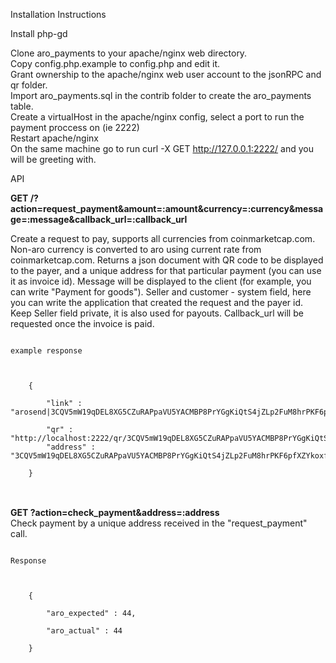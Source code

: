 Installation Instructions

Install php-gd

Clone aro_payments to your apache/nginx web directory.<br>
Copy config.php.example to config.php and edit it.<br>
Grant ownership to the apache/nginx web user account to the jsonRPC and qr folder.<br>
Import aro_payments.sql in the contrib folder to create the aro_payments table.<br>
Create a virtualHost in the apache/nginx config, select a port to run the payment proccess on (ie 2222)<br>
Restart apache/nginx<br>
On the same machine go to run curl -X GET http://127.0.0.1:2222/ and you will be greeting with.<br>

API<br>

<b>GET /?action=request_payment&amount=:amount&currency=:currency&message=:message&callback_url=:callback_url</b><br>

Create a request to pay, supports all currencies from coinmarketcap.com. Non-aro currency is converted to aro using current rate from coinmarketcap.com. Returns a json document with QR code to be displayed to the payer, and a unique address for that particular payment (you can use it as invoice id). Message will be displayed to the client (for example, you can write "Payment for goods"). Seller and customer - system field, here you can write the application that created the request and the payer id. Keep Seller field private, it is also used for payouts. Callback_url will be requested once the invoice is paid.<br>
<pre>
<code>
example response<br>
<br>
	{	<br>
		"link" : "arosend|3CQV5mW19qDEL8XG5CZuRAPpaVU5YACMBP8PrYGgKiQtS4jZLp2FuM8hrPKF6pfXZYkoxf1nswJnLPuCaRncM1B1|44|love%20you%20mom",<br>
		"qr" : "http://localhost:2222/qr/3CQV5mW19qDEL8XG5CZuRAPpaVU5YACMBP8PrYGgKiQtS4jZLp2FuM8hrPKF6pfXZYkoxf1nswJnLPuCaRncM1B1.png",
		"address" : "3CQV5mW19qDEL8XG5CZuRAPpaVU5YACMBP8PrYGgKiQtS4jZLp2FuM8hrPKF6pfXZYkoxf1nswJnLPuCaRncM1B1"<br>
	}
</code>
</pre>
<br>
<b>GET ?action=check_payment&address=:address</b><br>
Check payment by a unique address received in the "request_payment" call.<br>
<pre>
<code>
Response<br>
<br>
	{<br>
		"aro_expected" : 44,<br>
		"aro_actual" : 44<br>
	}<br>	
</code>
</pre>